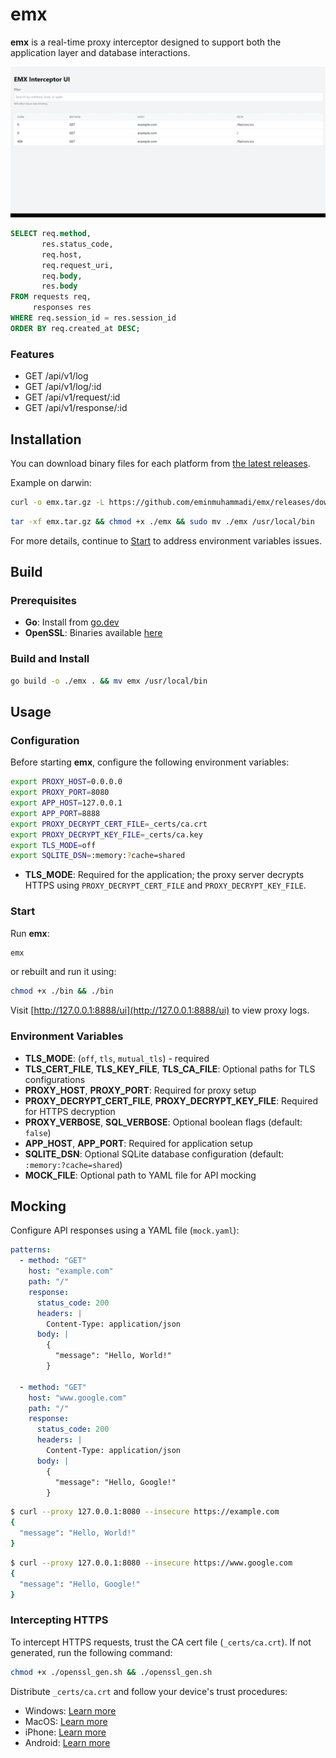 # emx

**emx** is a real-time proxy interceptor designed to support both the application layer and database interactions.

![emx demo](./_img.gif)

```sql
SELECT req.method,
       res.status_code,
       req.host,
       req.request_uri,
       req.body,
       res.body
FROM requests req,
     responses res
WHERE req.session_id = res.session_id
ORDER BY req.created_at DESC;
```

### Features

- GET /api/v1/log
- GET /api/v1/log/:id
- GET /api/v1/request/:id
- GET /api/v1/response/:id

## Installation

You can download binary files for each platform from [the latest releases](https://github.com/eminmuhammadi/emx/releases).

Example on darwin:

```sh
curl -o emx.tar.gz -L https://github.com/eminmuhammadi/emx/releases/download/v1.0.0/emx_1.0.0_darwin_amd64.tar.gz
```

```sh
tar -xf emx.tar.gz && chmod +x ./emx && sudo mv ./emx /usr/local/bin
```

For more details, continue to [Start](?tab=readme-ov-file#start) to address environment variables issues.

## Build

### Prerequisites

- **Go**: Install from [go.dev](https://go.dev/doc/install)
- **OpenSSL**: Binaries available [here](https://wiki.openssl.org/index.php/Binaries)

### Build and Install

```sh
go build -o ./emx . && mv emx /usr/local/bin
```

## Usage

### Configuration

Before starting **emx**, configure the following environment variables:

```sh
export PROXY_HOST=0.0.0.0
export PROXY_PORT=8080
export APP_HOST=127.0.0.1
export APP_PORT=8888
export PROXY_DECRYPT_CERT_FILE=_certs/ca.crt
export PROXY_DECRYPT_KEY_FILE=_certs/ca.key
export TLS_MODE=off
export SQLITE_DSN=:memory:?cache=shared
```

- **TLS_MODE**: Required for the application; the proxy server decrypts HTTPS using `PROXY_DECRYPT_CERT_FILE` and `PROXY_DECRYPT_KEY_FILE`.

### Start

Run **emx**:

```sh
emx
```

or rebuilt and run it using:

```sh
chmod +x ./bin && ./bin
```

Visit [http://127.0.0.1:8888/ui](http://127.0.0.1:8888/ui) to view proxy logs.

### Environment Variables

- **TLS_MODE**: (`off`, `tls`, `mutual_tls`) - required
- **TLS_CERT_FILE**, **TLS_KEY_FILE**, **TLS_CA_FILE**: Optional paths for TLS configurations
- **PROXY_HOST**, **PROXY_PORT**: Required for proxy setup
- **PROXY_DECRYPT_CERT_FILE**, **PROXY_DECRYPT_KEY_FILE**: Required for HTTPS decryption
- **PROXY_VERBOSE**, **SQL_VERBOSE**: Optional boolean flags (default: `false`)
- **APP_HOST**, **APP_PORT**: Required for application setup
- **SQLITE_DSN**: Optional SQLite database configuration (default: `:memory:?cache=shared`)
- **MOCK_FILE**: Optional path to YAML file for API mocking

## Mocking

Configure API responses using a YAML file (`mock.yaml`):

```yaml
patterns:
  - method: "GET"
    host: "example.com"
    path: "/"
    response:
      status_code: 200
      headers: |
        Content-Type: application/json
      body: |
        {
          "message": "Hello, World!"
        }

  - method: "GET"
    host: "www.google.com"
    path: "/"
    response:
      status_code: 200
      headers: |
        Content-Type: application/json
      body: |
        {
          "message": "Hello, Google!"
        }
```

```sh
$ curl --proxy 127.0.0.1:8080 --insecure https://example.com
{
  "message": "Hello, World!"
}
```

```sh
$ curl --proxy 127.0.0.1:8080 --insecure https://www.google.com
{
  "message": "Hello, Google!"
}
```

### Intercepting HTTPS

To intercept HTTPS requests, trust the CA cert file (`_certs/ca.crt`). If not generated, run the following command:

```sh
chmod +x ./openssl_gen.sh && ./openssl_gen.sh
```

Distribute `_certs/ca.crt` and follow your device's trust procedures:

- Windows: [Learn more](https://learn.microsoft.com/en-us/windows-hardware/drivers/install/trusted-root-certification-authorities-certificate-store)
- MacOS: [Learn more](https://support.apple.com/en-gb/guide/keychain-access/kyca11871/mac)
- iPhone: [Learn more](https://support.apple.com/en-us/102390)
- Android: [Learn more](https://developer.android.com/privacy-and-security/security-ssl#Pinning)
